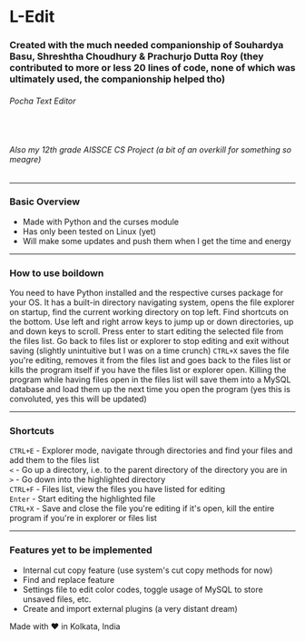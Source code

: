 # L-Edit
### Created with the much needed companionship of Souhardya Basu, Shreshtha Choudhury & Prachurjo Dutta Roy (they contributed to more or less 20 lines of code, none of which was ultimately used, the companionship helped tho)

<h6>Pocha Text Editor</h6>
<br>
<h6>Also my 12th grade AISSCE CS Project (a bit of an overkill for something so meagre)</h6>

---

### Basic Overview

- Made with Python and the curses module
- Has only been tested on Linux (yet)
- Will make some updates and push them when I get the time and energy

---

### How to use boildown

You need to have Python installed and the respective curses package for your OS.
It has a built-in directory navigating system, opens the file explorer on startup, find the current working directory on top left. Find shortcuts on the bottom.
Use left and right arrow keys to jump up or down directories, up and down keys to scroll.
Press enter to start editing the selected file from the files list. Go back to files list or explorer to stop editing and exit without saving (slightly unintuitive but I was on a time crunch)
`CTRL+X` saves the file you're editing, removes it from the files list and goes back to the files list or kills the program itself if you have the files list or explorer open.
Killing the program while having files open in the files list will save them into a MySQL database and load them up the next time you open the program (yes this is convoluted, yes this will be updated)

---

### Shortcuts

`CTRL+E` - Explorer mode, navigate through directories and find your files and add them to the files list
<br>
`<` - Go up a directory, i.e. to the parent directory of the directory you are in
<br>
`>` - Go down into the highlighted directory
<br>
`CTRL+F` - Files list, view the files you have listed for editing
<br>
`Enter` - Start editing the highlighted file
<br>
`CTRL+X` - Save and close the file you're editing if it's open, kill the entire program if you're in explorer or files list

---

### Features yet to be implemented

- Internal cut copy feature (use system's cut copy methods for now)
- Find and replace feature
- Settings file to edit color codes, toggle usage of MySQL to store unsaved files, etc.
- Create and import external plugins (a very distant dream)


Made with ❤ in Kolkata, India
